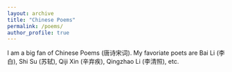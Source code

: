 ```yaml
---
layout: archive
title: "Chinese Poems"
permalink: /poems/
author_profile: true
---
```


I am a big fan of Chinese Poems (唐诗宋词). My favoriate poets are Bai Li (李白), Shi Su (苏轼), Qiji Xin (辛弃疾), Qingzhao Li (李清照), etc.